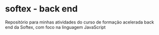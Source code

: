 # softex - back end
 Repositório para minhas atividades do curso de formação acelerada back end da Softex, com foco na linguagem JavaScript
